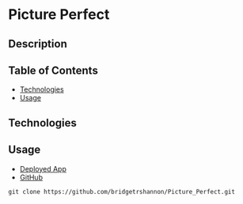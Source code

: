 # Picture Perfect

<!-- # <img alt="drum set logo" src="./assets/logo.png" height="200px"> -->

## Description

<!-- Picture Perfect allows users to play sounds from a drum set by simply typing on their computer keyboard. -->

<!-- <img alt="drum set demo gif" float="left" src="./assets/drumsetDemo.gif" height="400px"> -->

## Table of Contents

- [Technologies](#technologies)
- [Usage](#usage)

## Technologies

<!-- <img float="left" alt="HTML badge" src="https://img.shields.io/badge/HTML-50%25-orange">
<img float="left" alt="CSS badge" src="https://img.shields.io/badge/CSS-26%25-blueviolet">
<img float="left" alt="JavaScript badge" src="https://img.shields.io/badge/JavaScript-24%25-yellow">

- HTML
- CSS
- JavaScript -->

## Usage

- [Deployed App](https://bridgetrshannon.github.io/Picture_Perfect/)
- [GitHub](https://github.com/bridgetrshannon/Picture_Perfect)

```
git clone https://github.com/bridgetrshannon/Picture_Perfect.git
```
